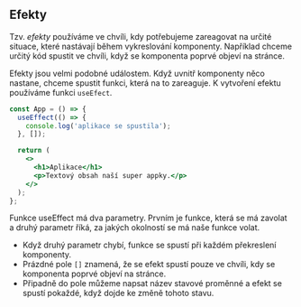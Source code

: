 ## Efekty

Tzv. *efekty* používáme ve chvíli, kdy potřebujeme zareagovat na určité situace, které nastávají během vykreslování komponenty. Například chceme určitý kód spustit ve chvíli, když se komponenta poprvé objeví na stránce.

Efekty jsou velmi podobné událostem. Když uvnitř komponenty něco nastane, chceme spustit funkci, která na to zareaguje. K vytvoření efektu používáme funkci `useEfect`.

```jsx
const App = () => {
  useEffect(() => {
    console.log('aplikace se spustila');
  }, []);

  return (
    <>
      <h1>Aplikace</h1>
      <p>Textový obsah naší super appky.</p>
    </>
  );
};
```

Funkce useEffect má dva parametry. Prvním je funkce, která se má zavolat a druhý parametr říká, za jakých okolností se má naše funkce volat.

- Když druhý parametr chybí, funkce se spustí při každém překreslení komponenty.
- Prázdné pole `[]` znamená, že se efekt spustí pouze ve chvíli, kdy se komponenta poprvé objeví na stránce.
- Připadně do pole můžeme napsat název stavové proměnné a efekt se spustí pokaždé, když dojde ke změně tohoto stavu.
